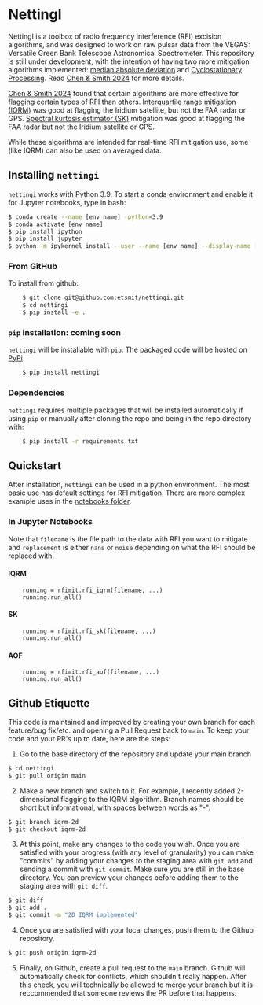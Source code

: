 # NettingI
NettingI is a toolbox of radio frequency interference (RFI) excision algorithms, and was designed to work on raw pulsar data from the VEGAS: Versatile Green Bank Telescope Astronomical Spectrometer. This repository is still under development, with the intention of having two more mitigation algorithms implemented: [median absolute deviation](https://openscholarship.wustl.edu/cgi/viewcontent.cgi?article=1005&context=undergrad_etd) and [Cyclostationary Processing](https://cyclostationary.blog/). Read [Chen & Smith 2024](https://www.nrao.edu/students/2024/Reports/ChenKaitlyn.pdf) for more details. 

[Chen & Smith 2024](https://www.nrao.edu/students/2024/Reports/ChenKaitlyn.pdf) found that certain algorithms are more effective for flagging certain types of RFI than others. [Interquartile range mitigation (IQRM)](https://academic.oup.com/mnras/article/510/1/1393/6449380) was good at flagging the Iridium satellite, but not the FAA radar or GPS. [Spectral kurtosis estimator (SK)](https://academic.oup.com/mnrasl/article/406/1/L60/1041152) mitigation was good at flagging the FAA radar but not the Iridium satellite or GPS. 

While these algorithms are intended for real-time RFI mitigation use, some (like IQRM) can also be used on averaged data. 

## Installing ``nettingi``

``nettingi`` works with Python 3.9. To start a conda environment and enable it for Jupyter notebooks, type in bash:

```bash
$ conda create --name [env name] -python=3.9
$ conda activate [env name]
$ pip install ipython
$ pip install jupyter
$ python -m ipykernel install --user --name [env name] --display-name [env name]
```

### From GitHub

To install from github:

```bash
    $ git clone git@github.com:etsmit/nettingi.git
    $ cd nettingi
    $ pip install -e .
```

### `pip` installation: coming soon

``nettingi`` will be installable with ``pip``.  The packaged code will be hosted on [PyPi](https://pypi.org/user/kaitlynchen).


```bash
    $ pip install nettingi
```


### Dependencies
``nettingi`` requires multiple packages that will be installed automatically if using ``pip`` or manually after cloning the repo and being in the repo directory with:

```bash
    $ pip install -r requirements.txt
```

## Quickstart
After installation, ``nettingi`` can be used in a python environment. The most basic use has default settings for RFI mitigation. There are more complex example uses in the [notebooks folder](https://github.com/etsmit/nettingi/tree/main/notebooks).

### In Jupyter Notebooks
Note that ``filename`` is the file path to the data with RFI you want to mitigate and ``replacement`` is either ``nans`` or ``noise`` depending on what the RFI should be replaced with.
#### IQRM
```
    running = rfimit.rfi_iqrm(filename, ...)
    running.run_all()
```

#### SK
```
    running = rfimit.rfi_sk(filename, ...)
    running.run_all()
```

#### AOF
```
    running = rfimit.rfi_aof(filename, ...)
    running.run_all()
```

## Github Etiquette

This code is maintained and improved by creating your own branch for each feature/bug fix/etc. and opening a Pull Request back to `main`. To keep your code and your PR's up to date, here are the steps:

1. Go to the base directory of the repository and update your main branch
```bash
$ cd nettingi
$ git pull origin main
```

2. Make a new branch and switch to it. For example, I recently added 2-dimensional flagging to the IQRM algorithm. Branch names should be short but informational, with spaces between words as "-".
```bash
$ git branch iqrm-2d
$ git checkout iqrm-2d
```

3. At this point, make any changes to the code you wish. Once you are satisfied with your progress (with any level of granularity) you can make "commits" by adding your changes to the staging area with `git add` and sending a commit with `git commit`. Make sure you are still in the base directory. You can preview your changes before adding them to the staging area with `git diff`.

```bash
$ git diff
$ git add .
$ git commit -m "2D IQRM implemented"
```
4. Once you are satisfied with your local changes, push them to the Github repository.

```bash
$ git push origin iqrm-2d
```

5. Finally, on Github, create a pull request to the `main` branch. Github will automatically check for conflicts, which shouldn't really happen. After this check, you will technically be allowed to merge your branch but it is reccommended that someone reviews the PR before that happens.










